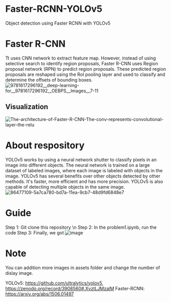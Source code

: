 # Faster-RCNN-YOLOv5
Object detection using Faster RCNN with YOLOv5 

# Faster R-CNN
Tt uses CNN network to extract feature map. However, instead of using selective search to identify region proposals, Faster R-CNN uses Region proposal network (RPN) to predict region proposals. These predicted region proposals are reshaped using the RoI pooling layer and used to classify and determine the offsets of bounding boxes.
![9781617296192__deep-learning-for__9781617296192__OEBPS__Images__7-11](https://github.com/KaiKenju/Faster-RCNN-YOLOv5/assets/94727276/41a681be-1592-4ef4-a0d1-a92fe634b3e3)

## Visualization
![The-architecture-of-Faster-R-CNN-The-conv-represents-convolutional-layer-the-relu](https://github.com/KaiKenju/Faster-RCNN-YOLOv5/assets/94727276/111ab1e2-7cce-44f1-a568-0ad428c014b3)

# About respository
YOLOv5 works by using a neural network shutter to classify pixels in an image into different objects. 
The neural network is trained on a large dataset of labeled images, where each image is labeled with objects in the image.
YOLOv5 has several benefits over other objects detected by other methods. It's faster, more efficient and has more precision. YOLOv5 is also capable of detecting multiple objects in the same image.
![86477109-5a7ca780-bd7a-11ea-9cb7-48d9fd6848e7](https://github.com/KaiKenju/Faster-RCNN-YOLOv5/assets/94727276/bb642bb0-dc0b-4228-aad3-da47447b0b68)

# Guide
Step 1: Git clone this repository \n
Step 2: In the problem1.ipynb, run the code
Step 3: Finally, we got 
![image](https://github.com/KaiKenju/Faster-RCNN-YOLOv5/assets/94727276/c3f4ce8f-e603-4986-a640-4457cbf1a484)

# Note
You can addition more images in assets folder and change the number of dislay image.

YOLOv5: https://github.com/ultralytics/yolov5, https://zenodo.org/record/3908560#.XvztLJMzalM
Faster-RCNN: https://arxiv.org/abs/1506.01497
